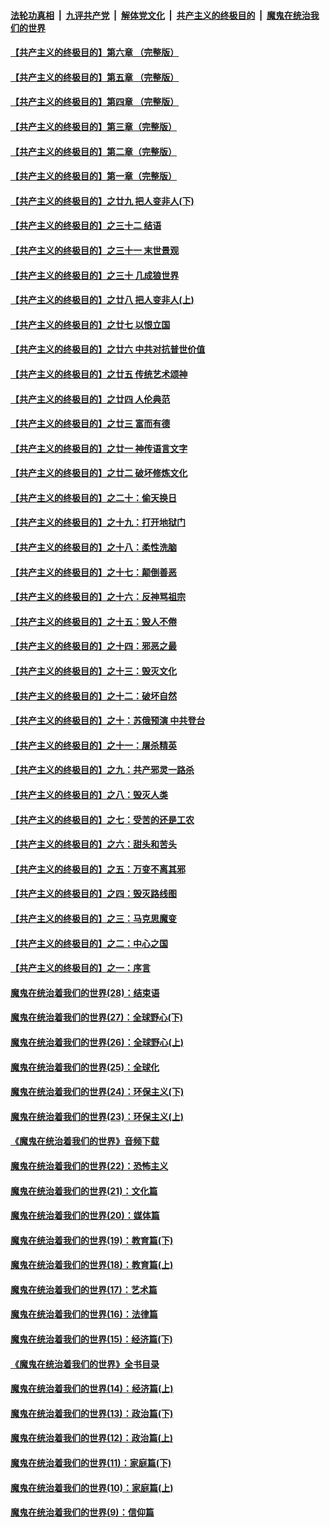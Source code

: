 ####  [法轮功真相](../../../../basic/blob/master/README.md?t=12131001) &nbsp;|&nbsp; [九评共产党](../../../../9ping.md/blob/master/README.md?t=12131001) &nbsp;|&nbsp; [解体党文化](../../../../jtdwh.md/blob/master/README.md?t=12131001)  &nbsp;|&nbsp; [共产主义的终极目的](../../../../gczydzjmd.md/blob/master/README.md?t=12131001) &nbsp;|&nbsp; [魔鬼在统治我们的世界](../../../../mgztzwmdsj.md/blob/master/README.md?t=12131001) 

#### [【共产主义的终极目的】第六章 （完整版）](../pages/nsc422/n11428913.md?t=12131001) 

#### [【共产主义的终极目的】第五章 （完整版）](../pages/nsc422/n11428912.md?t=12131001) 

#### [【共产主义的终极目的】第四章 （完整版）](../pages/nsc422/n11428907.md?t=12131001) 

#### [【共产主义的终极目的】第三章（完整版）](../pages/nsc422/n11428848.md?t=12131001) 

#### [【共产主义的终极目的】第二章（完整版）](../pages/nsc422/n11428831.md?t=12131001) 

#### [【共产主义的终极目的】第一章（完整版）](../pages/nsc422/n11417651.md?t=12131001) 

#### [【共产主义的终极目的】之廿九 把人变非人(下)](../pages/nsc422/n11344140.md?t=12131001) 

#### [【共产主义的终极目的】之三十二 结语](../pages/nsc422/n11360535.md?t=12131001) 

#### [【共产主义的终极目的】之三十一 末世景观](../pages/nsc422/n11351129.md?t=12131001) 

#### [【共产主义的终极目的】之三十 几成狼世界](../pages/nsc422/n11348280.md?t=12131001) 

#### [【共产主义的终极目的】之廿八 把人变非人(上)](../pages/nsc422/n11340492.md?t=12131001) 

#### [【共产主义的终极目的】之廿七 以恨立国](../pages/nsc422/n11336944.md?t=12131001) 

#### [【共产主义的终极目的】之廿六 中共对抗普世价值](../pages/nsc422/n11324785.md?t=12131001) 

#### [【共产主义的终极目的】之廿五 传统艺术颂神](../pages/nsc422/n11296396.md?t=12131001) 

#### [【共产主义的终极目的】之廿四 人伦典范](../pages/nsc422/n11296397.md?t=12131001) 

#### [【共产主义的终极目的】之廿三 富而有德](../pages/nsc422/n11283598.md?t=12131001) 

#### [【共产主义的终极目的】之廿一 神传语言文字](../pages/nsc422/n11263265.md?t=12131001) 

#### [【共产主义的终极目的】之廿二 破坏修炼文化](../pages/nsc422/n11245728.md?t=12131001) 

#### [【共产主义的终极目的】之二十：偷天换日](../pages/nsc422/n11238846.md?t=12131001) 

#### [【共产主义的终极目的】之十九：打开地狱门](../pages/nsc422/n11206376.md?t=12131001) 

#### [【共产主义的终极目的】之十八：柔性洗脑](../pages/nsc422/n11199994.md?t=12131001) 

#### [【共产主义的终极目的】之十七：颠倒善恶](../pages/nsc422/n11179782.md?t=12131001) 

#### [【共产主义的终极目的】之十六：反神骂祖宗](../pages/nsc422/n11166798.md?t=12131001) 

#### [【共产主义的终极目的】之十五：毁人不倦](../pages/nsc422/n11166792.md?t=12131001) 

#### [【共产主义的终极目的】之十四：邪恶之最](../pages/nsc422/n11150249.md?t=12131001) 

#### [【共产主义的终极目的】之十三：毁灭文化](../pages/nsc422/n11135227.md?t=12131001) 

#### [【共产主义的终极目的】之十二：破坏自然](../pages/nsc422/n11135214.md?t=12131001) 

#### [【共产主义的终极目的】之十：苏俄预演 中共登台](../pages/nsc422/n11118424.md?t=12131001) 

#### [【共产主义的终极目的】之十一：屠杀精英](../pages/nsc422/n11118442.md?t=12131001) 

#### [【共产主义的终极目的】之九：共产邪灵一路杀](../pages/nsc422/n11114139.md?t=12131001) 

#### [【共产主义的终极目的】之八：毁灭人类](../pages/nsc422/n11108503.md?t=12131001) 

#### [【共产主义的终极目的】之七：受苦的还是工农](../pages/nsc422/n11101809.md?t=12131001) 

#### [【共产主义的终极目的】之六：甜头和苦头](../pages/nsc422/n11096971.md?t=12131001) 

#### [【共产主义的终极目的】之五：万变不离其邪](../pages/nsc422/n11091285.md?t=12131001) 

#### [【共产主义的终极目的】之四：毁灭路线图](../pages/nsc422/n11086284.md?t=12131001) 

#### [【共产主义的终极目的】之三：马克思魔变](../pages/nsc422/n11061941.md?t=12131001) 

#### [【共产主义的终极目的】之二：中心之国](../pages/nsc422/n11047728.md?t=12131001) 

#### [【共产主义的终极目的】之一：序言](../pages/nsc422/n11086077.md?t=12131001) 

#### [魔鬼在统治着我们的世界(28)：结束语](../pages/nsc422/n10936246.md?t=12131001) 

#### [魔鬼在统治着我们的世界(27)：全球野心(下)](../pages/nsc422/n10928319.md?t=12131001) 

#### [魔鬼在统治着我们的世界(26)：全球野心(上)](../pages/nsc422/n10900318.md?t=12131001) 

#### [魔鬼在统治着我们的世界(25)：全球化](../pages/nsc422/n10788205.md?t=12131001) 

#### [魔鬼在统治着我们的世界(24)：环保主义(下)](../pages/nsc422/n10695307.md?t=12131001) 

#### [魔鬼在统治着我们的世界(23)：环保主义(上)](../pages/nsc422/n10688613.md?t=12131001) 

#### [《魔鬼在统治着我们的世界》音频下载](../pages/nsc422/n10635553.md?t=12131001) 

#### [魔鬼在统治着我们的世界(22)：恐怖主义](../pages/nsc422/n10614727.md?t=12131001) 

#### [魔鬼在统治着我们的世界(21)：文化篇](../pages/nsc422/n10597706.md?t=12131001) 

#### [魔鬼在统治着我们的世界(20)：媒体篇](../pages/nsc422/n10586579.md?t=12131001) 

#### [魔鬼在统治着我们的世界(19)：教育篇(下)](../pages/nsc422/n10564808.md?t=12131001) 

#### [魔鬼在统治着我们的世界(18)：教育篇(上)](../pages/nsc422/n10526970.md?t=12131001) 

#### [魔鬼在统治着我们的世界(17)：艺术篇](../pages/nsc422/n10499093.md?t=12131001) 

#### [魔鬼在统治着我们的世界(16)：法律篇](../pages/nsc422/n10485969.md?t=12131001) 

#### [魔鬼在统治着我们的世界(15)：经济篇(下)](../pages/nsc422/n10469975.md?t=12131001) 

#### [《魔鬼在统治着我们的世界》全书目录](../pages/nsc422/n10464261.md?t=12131001) 

#### [魔鬼在统治着我们的世界(14)：经济篇(上)](../pages/nsc422/n10457370.md?t=12131001) 

#### [魔鬼在统治着我们的世界(13)：政治篇(下)](../pages/nsc422/n10448270.md?t=12131001) 

#### [魔鬼在统治着我们的世界(12)：政治篇(上)](../pages/nsc422/n10444576.md?t=12131001) 

#### [魔鬼在统治着我们的世界(11)：家庭篇(下)](../pages/nsc422/n10440961.md?t=12131001) 

#### [魔鬼在统治着我们的世界(10)：家庭篇(上)](../pages/nsc422/n10435448.md?t=12131001) 

#### [魔鬼在统治着我们的世界(9)：信仰篇](../pages/nsc422/n10432159.md?t=12131001) 

